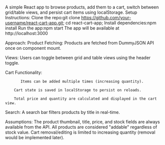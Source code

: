 A simple React app to browse products, add them to a cart, switch between grid/table views, and persist cart items using localStorage.
Setup Instructions:
Clone the repo:git clone https://github.com/your-username/react-cart-app.git;      cd react-cart-app;
Install dependencies:npm install
Run the app:npm start
The app will be available at http://localhost:3000

Approach:
Product Fetching: Products are fetched from DummyJSON API once on component mount.

Views: Users can toggle between grid and table views using the header toggle.

Cart Functionality:

           Items can be added multiple times (increasing quantity).

        Cart state is saved in localStorage to persist on reloads.

        Total price and quantity are calculated and displayed in the cart view.

Search: A search bar filters products by title in real-time.

Assumptions:
The product thumbnail, title, price, and stock fields are always available from the API.
All products are considered "addable" regardless of stock value.
Cart removal/editing is limited to increasing quantity (removal would be implemented later).
